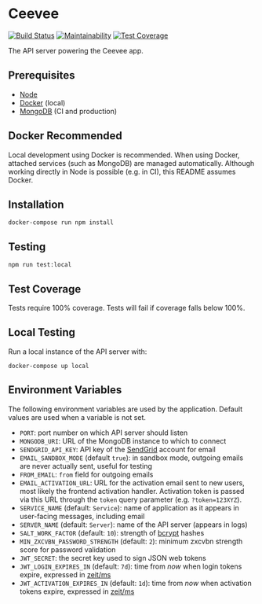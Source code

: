 # Ceevee

[![Build Status](https://travis-ci.org/randallmorey/ceevee.svg?branch=master)](https://travis-ci.org/randallmorey/ceevee)
[![Maintainability](https://api.codeclimate.com/v1/badges/c036800b871740c7cbf1/maintainability)](https://codeclimate.com/github/randallmorey/ceevee/maintainability)
[![Test Coverage](https://api.codeclimate.com/v1/badges/c036800b871740c7cbf1/test_coverage)](https://codeclimate.com/github/randallmorey/ceevee/test_coverage)

The API server powering the Ceevee app.


## Prerequisites

- [Node][node]
- [Docker][docker] (local)
- [MongoDB][mongodb] (CI and production)


## Docker Recommended

Local development using Docker is recommended.  When using Docker, attached
services (such as MongoDB) are managed automatically.  Although working directly
in Node is possible (e.g. in CI), this README assumes Docker.


## Installation

```
docker-compose run npm install
```


## Testing

```
npm run test:local
```


## Test Coverage

Tests require 100% coverage.  Tests will fail if coverage falls below 100%.


## Local Testing

Run a local instance of the API server with:

```
docker-compose up local
```


## Environment Variables

The following environment variables are used by the application.  Default values
are used when a variable is not set.

- `PORT`:  port number on which API server should listen
- `MONGODB_URI`:  URL of the MongoDB instance to which to connect
- `SENDGRID_API_KEY`:  API key of the [SendGrid][sendgrid] account for email
- `EMAIL_SANDBOX_MODE` (default `true`):  in sandbox mode, outgoing emails are
  never actually sent, useful for testing
- `FROM_EMAIL`:  `from` field for outgoing emails
- `EMAIL_ACTIVATION_URL`:  URL for the activation email sent to new users,
  most likely the frontend activation handler.  Activation token is passed via
  this URL through the `token` query parameter (e.g. `?token=123XYZ`).
- `SERVICE_NAME` (default: `Service`):  name of application as it appears in
  user-facing messages, including email
- `SERVER_NAME` (default: `Server`):  name of the API server (appears in logs)
- `SALT_WORK_FACTOR` (default: `10`):  strength of [bcrypt][bcrypt] hashes
- `MIN_ZXCVBN_PASSWORD_STRENGTH` (default: `2`):  minimum zxcvbn strength score
  for password validation
- `JWT_SECRET`:  the secret key used to sign JSON web tokens
- `JWT_LOGIN_EXPIRES_IN` (default: `7d`):  time from _now_ when login tokens
  expire, expressed in [zeit/ms][zeit/ms]
- `JWT_ACTIVATION_EXPIRES_IN` (default: `1d`):  time from _now_ when activation
  tokens expire, expressed in [zeit/ms][zeit/ms]


[docker]: https://www.docker.com
[node]: https://nodejs.org
[mongodb]: https://www.mongodb.com
[sendgrid]: https://sendgrid.com
[bcrypt]: https://www.npmjs.com/package/bcrypt
[zeit/ms]: https://github.com/zeit/ms
